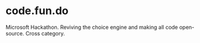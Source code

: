 # code.fun.do
Microsoft Hackathon.
Reviving the choice engine and making all code open-source.
Cross category.
